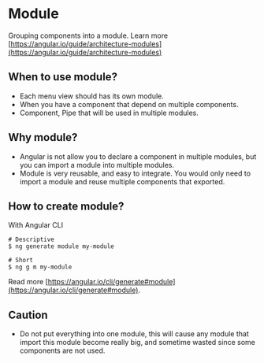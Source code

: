 # Module

Grouping components into a module. Learn more [https://angular.io/guide/architecture-modules](https://angular.io/guide/architecture-modules)

## When to use module?

- Each menu view should has its own module.
- When you have a component that depend on multiple components.
- Component, Pipe that will be used in multiple modules.

## Why module?

- Angular is not allow you to declare a component in multiple modules, but you can import a module into multiple modules.
- Module is very reusable, and easy to integrate. You would only need to import a module and reuse multiple components that exported.

## How to create module?

With Angular CLI

```shell script
# Descriptive
$ ng generate module my-module

# Short
$ ng g m my-module
```

Read more [https://angular.io/cli/generate#module](https://angular.io/cli/generate#module).

## Caution

- Do not put everything into one module, this will cause any module that import this module become really big, and sometime wasted since some components are not used.
